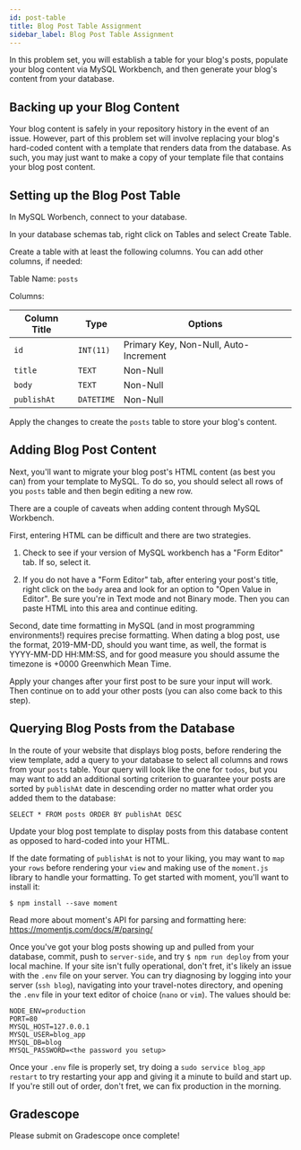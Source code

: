 ```yaml
---
id: post-table
title: Blog Post Table Assignment
sidebar_label: Blog Post Table Assignment
---
```

In this problem set, you will establish a table for your blog's posts, populate your blog content via MySQL Workbench, and then generate your blog's content from your database.

## Backing up your Blog Content

Your blog content is safely in your repository history in the event of an issue. However, part of this problem set will involve replacing your blog's hard-coded content with a template that renders data from the database. As such, you may just want to make a copy of your template file that contains your blog post content.

## Setting up the Blog Post Table

In MySQL Worbench, connect to your database. 

In your database schemas tab, right click on Tables and select Create Table.

Create a table with at least the following columns. You can add other columns, if needed:

Table Name: `posts`

Columns:

| Column Title | Type       | Options                              |
|--------------|------------|--------------------------------------|
| `id`         | `INT(11)`  | Primary Key, Non-Null, Auto-Increment|
| `title`      | `TEXT`     | Non-Null                             |
| `body`       | `TEXT`     | Non-Null                             |
| `publishAt`  | `DATETIME` | Non-Null                             |

Apply the changes to create the `posts` table to store your blog's content.

## Adding Blog Post Content

Next, you'll want to migrate your blog post's HTML content (as best you can) from your template to MySQL. To do so, you should select all rows of you `posts` table and then begin editing a new row.

There are a couple of caveats when adding content through MySQL Workbench. 

First, entering HTML can be difficult and there are two strategies.

1. Check to see if your version of MySQL workbench has a "Form Editor" tab. If so, select it.

2. If you do not have a "Form Editor" tab, after entering your post's title, right click on the `body` area and look for an option to "Open Value in Editor". Be sure you're in Text mode and not Binary mode. Then you can paste HTML into this area and continue editing.

Second, date time formatting in MySQL (and in most programming environments!) requires precise formatting. When dating a blog post, use the format, 2019-MM-DD, should you want time, as well, the format is YYYY-MM-DD HH:MM:SS, and for good measure you should assume the timezone is +0000 Greenwhich Mean Time.

Apply your changes after your first post to be sure your input will work. Then continue on to add your other posts (you can also come back to this step).

## Querying Blog Posts from the Database

In the route of your website that displays blog posts, before rendering the view template, add a query to your database to select all columns and rows from your `posts` table. Your query will look like the one for `todos`, but you may want to add an additional sorting criterion to guarantee your posts are sorted by `publishAt` date in descending order no matter what order you added them to the database:

`SELECT * FROM posts ORDER BY publishAt DESC`

Update your blog post template to display posts from this database content as opposed to hard-coded into your HTML.

If the date formating of `publishAt` is not to your liking, you may want to `map` your `rows` before rendering your `view` and making use of the `moment.js` library to handle your formatting. To get started with moment, you'll want to install it:

`$ npm install --save moment`

Read more about moment's API for parsing and formatting here: https://momentjs.com/docs/#/parsing/

Once you've got your blog posts showing up and pulled from your database, commit, push to `server-side`, and try `$ npm run deploy` from your local machine. If your site isn't fully operational, don't fret, it's likely an issue with the `.env` file on your server. You can try diagnosing by logging into your server (`ssh blog`), navigating into your travel-notes directory, and opening the `.env` file in your text editor of choice (`nano` or `vim`). The values should be:

~~~
NODE_ENV=production
PORT=80
MYSQL_HOST=127.0.0.1
MYSQL_USER=blog_app
MYSQL_DB=blog
MYSQL_PASSWORD=<the password you setup>
~~~

Once your `.env` file is properly set, try doing a `sudo service blog_app restart` to try restarting your app and giving it a minute to build and start up. If you're still out of order, don't fret, we can fix production in the morning.

## Gradescope

Please submit on Gradescope once complete!